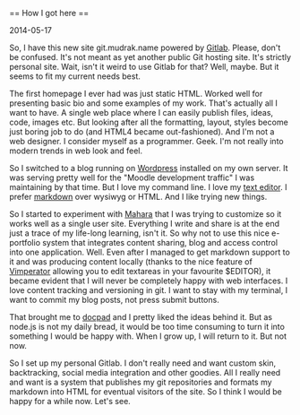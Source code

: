 == How I got here ==

2014-05-17

So, I have this new site git.mudrak.name powered by
[Gitlab](https://www.gitlab.com/). Please, don't be confused. It's not meant as
yet another public Git hosting site. It's strictly personal site. Wait, isn't
it weird to use Gitlab for that? Well, maybe. But it seems to fit my current
needs best.

The first homepage I ever had was just static HTML. Worked well for presenting
basic bio and some examples of my work. That's actually all I want to have. A
single web place where I can easily publish files, ideas, code, images etc. But
looking after all the formatting, layout, styles become just boring job to do
(and HTML4 became out-fashioned). And I'm not a web designer. I consider myself
as a programmer. Geek. I'm not really into modern trends in web look and feel.

So I switched to a blog running on [Wordpress](http://wordpress.org/) installed
on my own server. It was serving pretty well for the "Moodle development
traffic" I was maintaining by that time. But I love my command line. I love my
[text editor](http://www.vim.org/). I prefer
[markdown](http://daringfireball.net/projects/markdown/) over wysiwyg or HTML.
And I like trying new things.

So I started to experiment with [Mahara](https://mahara.org/) that I was trying
to customize so it works well as a single user site. Everything I write and
share is at the end just a trace of my life-long learning, isn't it. So why not
to use this nice e-portfolio system that integrates content sharing, blog and
access control into one application. Well. Even after I managed to get markdown
support to it and was producing content locally (thanks to the nice feature of
[Vimperator](http://www.vimperator.org/vimperator) allowing you to edit
textareas in your favourite $EDITOR), it became evident that I will never be
completely happy with web interfaces. I love content tracking and versioning in
git. I want to stay with my terminal, I want to commit my blog posts, not press
submit buttons.

That brought me to [docpad](http://docpad.org/) and I pretty liked the ideas
behind it. But as node.js is not my daily bread, it would be too time consuming
to turn it into something I would be happy with. When I grow up, I will return
to it. But not now.

So I set up my personal Gitlab. I don't really need and want custom skin,
backtracking, social media integration and other goodies. All I really need and
want is a system that publishes my git repositories and formats my markdown
into HTML for eventual visitors of the site. So I think I would be happy for a
while now. Let's see.

